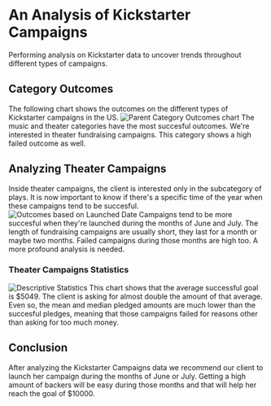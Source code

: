 # An Analysis of Kickstarter Campaigns
Performing analysis on Kickstarter data to uncover trends throughout different types of campaigns. 
## Category Outcomes
The following chart shows the outcomes on the different types of Kickstarter campaigns in the US.
![Parent Category Outcomes chart](https://user-images.githubusercontent.com/104812189/176954595-cd561d13-8d69-41df-9265-0592fec1d936.png)
The music and theater categories have the most succesful outcomes. We're interested in theater fundraising campaigns. This category shows a high failed outcome as well. 
## Analyzing Theater Campaigns
Inside theater campaigns, the client is interested only in the subcategory of plays. 
It is now important to know if there's a specific time of the year when these campaigns tend to be succesful. 
![Outcomes based on Launched Date](https://user-images.githubusercontent.com/104812189/176956753-344b1925-37af-46c7-a27b-7afba05ee137.png)
Campaigns tend to be more succesful when they're launched during the months of June and July. The length of fundraising campaigns are usually short, they last for a month or maybe two months. Failed campaigns during those months are high too. A more profound analysis is needed.
### Theater Campaigns Statistics
![Descriptive Statistics](https://user-images.githubusercontent.com/104812189/176958375-98cc567d-b899-4a7a-8ea7-3a4dc3622dbd.PNG) 
This chart shows that the average successful goal is $5049. The client is asking for almost double the amount of that average. Even so, the mean and median pledged amounts are much lower than the succesful pledges, meaning that those campaigns failed for reasons other than asking for too much money. 
## Conclusion
After analyzing the Kickstarter Campaigns data we recommend our client to launch her campaign during the months of June or July. Getting a high amount of backers will be easy during those months and that will help her reach the goal of $10000. 
